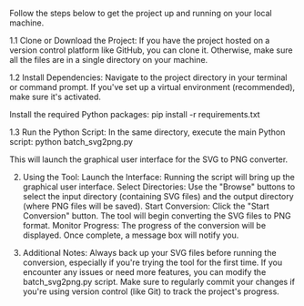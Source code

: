 Follow the steps below to get the project up and running on your local machine.


1.1 Clone or Download the Project:
If you have the project hosted on a version control platform like GitHub, you can clone it. Otherwise, make sure all the files are in a single directory on your machine.


1.2 Install Dependencies:
Navigate to the project directory in your terminal or command prompt. If you've set up a virtual environment (recommended), make sure it's activated.


Install the required Python packages:
pip install -r requirements.txt


1.3 Run the Python Script:
In the same directory, execute the main Python script:
python batch_svg2png.py


This will launch the graphical user interface for the SVG to PNG converter.

2. Using the Tool:
Launch the Interface: Running the script will bring up the graphical user interface.
Select Directories: Use the "Browse" buttons to select the input directory (containing SVG files) and the output directory (where PNG files will be saved).
Start Conversion: Click the "Start Conversion" button. The tool will begin converting the SVG files to PNG format.
Monitor Progress: The progress of the conversion will be displayed. Once complete, a message box will notify you.


3. Additional Notes:
Always back up your SVG files before running the conversion, especially if you're trying the tool for the first time.
If you encounter any issues or need more features, you can modify the batch_svg2png.py script.
Make sure to regularly commit your changes if you're using version control (like Git) to track the project's progress.
